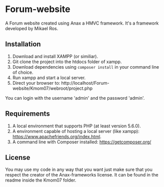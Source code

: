 # Forum-website
A Forum website created using Anax a HMVC framework. It's a framework developed by Mikael Ros.

## Installation
1. Download and install XAMPP (or similiar).
2. Git clone the project into the htdocs folder of xampp.
3. Download dependencies using `composer install` in your command line of choice.
3. Run xampp and start a local server.
4. Direct your browser to: http://localhost/Forum-website/Kmom07/webroot/project.php

You can login with the username 'admin' and the password 'admin'.

## Requirements
1. A local environment that supports PHP (at least version 5.6.0).
2. A environment capable of hosting a local server (like xampp): https://www.apachefriends.org/index.html. 
3. A command line with Composer installed: https://getcomposer.org/

## License
You may use my code in any way that you want just make sure that you respect the creator of the Anax-frameworks license. It can be found in the readme inside the Kmom07 folder.




